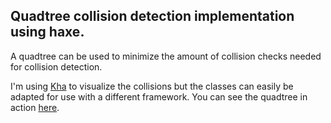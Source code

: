 ## Quadtree collision detection implementation using haxe.

A quadtree can be used to minimize the amount of collision checks needed for collision detection.


I'm using [Kha](https://github.com/Kode/Kha) to visualize the collisions but the classes can easily be adapted for use with a different framework.
You can see the quadtree in action [here](https://codescapade.github.io/quadtree-collision/).

